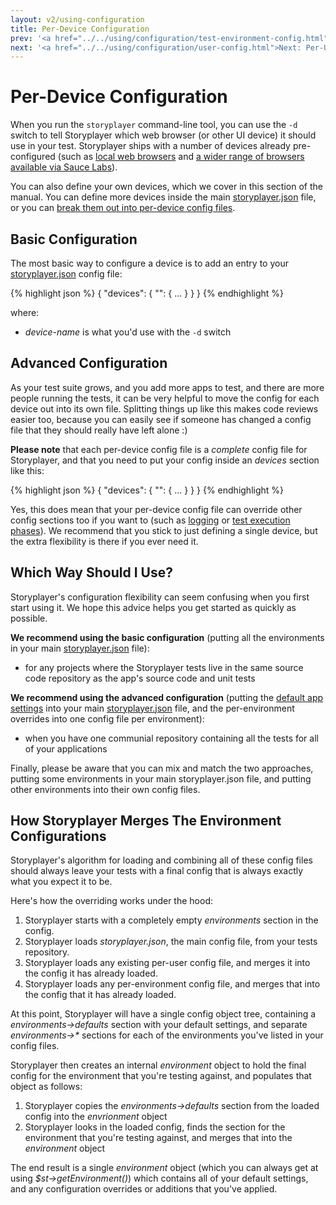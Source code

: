 ```yaml
---
layout: v2/using-configuration
title: Per-Device Configuration
prev: '<a href="../../using/configuration/test-environment-config.html">Prev: Test Environment Configuration</a>'
next: '<a href="../../using/configuration/user-config.html">Next: Per-User Configuration</a>'
---
```


# Per-Device Configuration

When you run the `storyplayer` command-line tool, you can use the `-d` switch to tell Storyplayer which web browser (or other UI device) it should use in your test.  Storyplayer ships with a number of devices already pre-configured (such as [local web browsers](../devices/localbrowsers.html) and [a wider range of browsers available via Sauce Labs](../devices/saucelabs.html)).

You can also define your own devices, which we cover in this section of the manual.  You can define more devices inside the main [storyplayer.json](storyplayer-json.html) file, or you can [break them out into per-device config files](#advanced_configuration).

## Basic Configuration

The most basic way to configure a device is to add an entry to your [storyplayer.json](storyplayer-json.html) config file:

{% highlight json %}
{
    "devices": {
        "<device-name>": {
           ...
        }
    }
}
{% endhighlight %}

where:

* _device-name_ is what you'd use with the `-d` switch

## Advanced Configuration

As your test suite grows, and you add more apps to test, and there are more people running the tests, it can be very helpful to move the config for each device out into its own file.  Splitting things up like this makes code reviews easier too, because you can easily see if someone has changed a config file that they should really have left alone :)

__Please note__ that each per-device config file is a _complete_ config file for Storyplayer, and that you need to put your config inside an _devices_ section like this:

{% highlight json %}
{
    "devices": {
        "<device-name>": {
            ...
        }
    }
}
{% endhighlight %}

Yes, this does mean that your per-device config file can override other config sections too if you want to (such as [logging](logging.html) or [test execution phases](test-phases.html)).  We recommend that you stick to just defining a single device, but the extra flexibility is there if you ever need it.

## Which Way Should I Use?

Storyplayer's configuration flexibility can seem confusing when you first start using it.  We hope this advice helps you get started as quickly as possible.

__We recommend using the basic configuration__ (putting all the environments in your main [storyplayer.json](storyplayer-json.html) file):

* for any projects where the Storyplayer tests live in the same source code repository as the app's source code and unit tests

__We recommend using the advanced configuration__ (putting the [default app settings](app-settings.html) into your main [storyplayer.json](storyplayer-json.html) file, and the per-environment overrides into one config file per environment):

* when you have one communial repository containing all the tests for all of your applications

Finally, please be aware that you can mix and match the two approaches, putting some environments in your main storyplayer.json file, and putting other environments into their own config files.

## How Storyplayer Merges The Environment Configurations

Storyplayer's algorithm for loading and combining all of these config files should always leave your tests with a final config that is always exactly what you expect it to be.

Here's how the overriding works under the hood:

1. Storyplayer starts with a completely empty _environments_ section in the config.
1. Storyplayer loads _storyplayer.json_, the main config file, from your tests repository.
1. Storyplayer loads any existing per-user config file, and merges it into the config it has already loaded.
1. Storyplayer loads any per-environment config file, and merges that into the config that it has already loaded.

At this point, Storyplayer will have a single config object tree, containing a _environments->defaults_ section with your default settings, and separate _environments->\*_ sections for each of the environments you've listed in your config files.

Storyplayer then creates an internal _environment_ object to hold the final config for the environment that you're testing against, and populates that object as follows:

1. Storyplayer copies the _environments->defaults_ section from the loaded config into the _envrionment_ object
1. Storyplayer looks in the loaded config, finds the section for the environment that you're testing against, and merges that into the _environment_ object

The end result is a single _environment_ object (which you can always get at using _$st->getEnvironment()_) which contains all of your default settings, and any configuration overrides or additions that you've applied.
